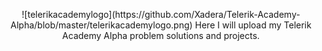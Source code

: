 <p align="center">
![telerikacademylogo](https://github.com/Xadera/Telerik-Academy-Alpha/blob/master/telerikacademylogo.png)
Here I will upload my Telerik Academy Alpha problem solutions and projects.
</p>